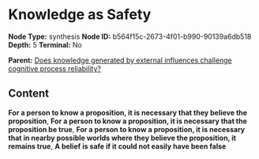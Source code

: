 # Knowledge as Safety

**Node Type:** synthesis
**Node ID:** b564f15c-2673-4f01-b990-90139a6db518
**Depth:** 5
**Terminal:** No

**Parent:** [Does knowledge generated by external influences challenge cognitive process reliability?](does-knowledge-generated-by-external-influences-challenge-cognitive-process-reliability-antithesis-5b6c71d2-b253-4ff7-adbc-0d0b170ba844.md)

## Content

**For a person to know a proposition, it is necessary that they believe the proposition**, **For a person to know a proposition, it is necessary that the proposition be true**, **For a person to know a proposition, it is necessary that in nearby possible worlds where they believe the proposition, it remains true**, **A belief is safe if it could not easily have been false**
